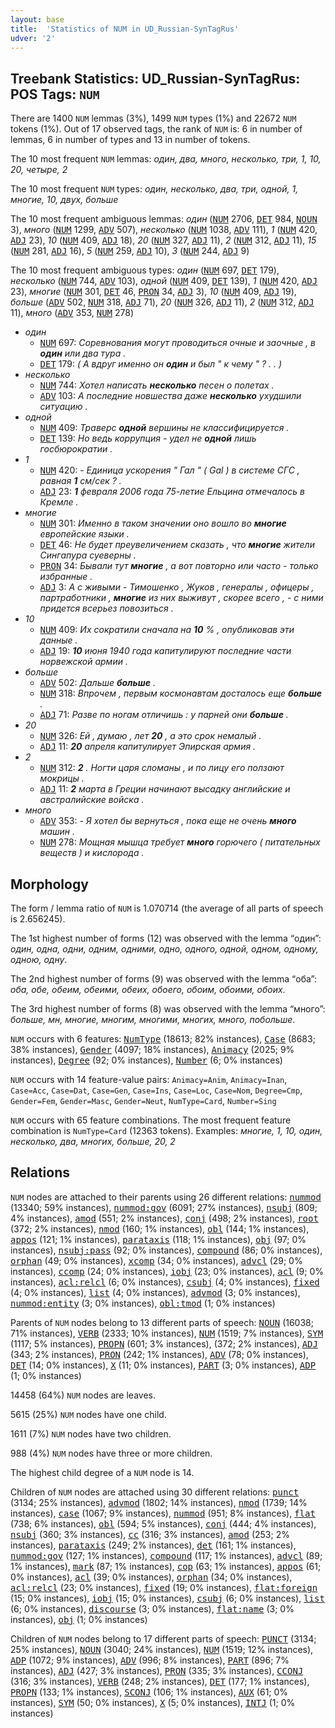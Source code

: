 ```yaml
---
layout: base
title:  'Statistics of NUM in UD_Russian-SynTagRus'
udver: '2'
---
```


## Treebank Statistics: UD_Russian-SynTagRus: POS Tags: `NUM`

There are 1400 `NUM` lemmas (3%), 1499 `NUM` types (1%) and 22672 `NUM` tokens (1%).
Out of 17 observed tags, the rank of `NUM` is: 6 in number of lemmas, 6 in number of types and 13 in number of tokens.

The 10 most frequent `NUM` lemmas: <em>один, два, много, несколько, три, 1, 10, 20, четыре, 2</em>

The 10 most frequent `NUM` types:  <em>один, несколько, два, три, одной, 1, многие, 10, двух, больше</em>

The 10 most frequent ambiguous lemmas: <em>один</em> (<tt><a href="ru_syntagrus-pos-NUM.html">NUM</a></tt> 2706, <tt><a href="ru_syntagrus-pos-DET.html">DET</a></tt> 984, <tt><a href="ru_syntagrus-pos-NOUN.html">NOUN</a></tt> 3), <em>много</em> (<tt><a href="ru_syntagrus-pos-NUM.html">NUM</a></tt> 1299, <tt><a href="ru_syntagrus-pos-ADV.html">ADV</a></tt> 507), <em>несколько</em> (<tt><a href="ru_syntagrus-pos-NUM.html">NUM</a></tt> 1038, <tt><a href="ru_syntagrus-pos-ADV.html">ADV</a></tt> 111), <em>1</em> (<tt><a href="ru_syntagrus-pos-NUM.html">NUM</a></tt> 420, <tt><a href="ru_syntagrus-pos-ADJ.html">ADJ</a></tt> 23), <em>10</em> (<tt><a href="ru_syntagrus-pos-NUM.html">NUM</a></tt> 409, <tt><a href="ru_syntagrus-pos-ADJ.html">ADJ</a></tt> 18), <em>20</em> (<tt><a href="ru_syntagrus-pos-NUM.html">NUM</a></tt> 327, <tt><a href="ru_syntagrus-pos-ADJ.html">ADJ</a></tt> 11), <em>2</em> (<tt><a href="ru_syntagrus-pos-NUM.html">NUM</a></tt> 312, <tt><a href="ru_syntagrus-pos-ADJ.html">ADJ</a></tt> 11), <em>15</em> (<tt><a href="ru_syntagrus-pos-NUM.html">NUM</a></tt> 281, <tt><a href="ru_syntagrus-pos-ADJ.html">ADJ</a></tt> 16), <em>5</em> (<tt><a href="ru_syntagrus-pos-NUM.html">NUM</a></tt> 259, <tt><a href="ru_syntagrus-pos-ADJ.html">ADJ</a></tt> 10), <em>3</em> (<tt><a href="ru_syntagrus-pos-NUM.html">NUM</a></tt> 244, <tt><a href="ru_syntagrus-pos-ADJ.html">ADJ</a></tt> 9)

The 10 most frequent ambiguous types:  <em>один</em> (<tt><a href="ru_syntagrus-pos-NUM.html">NUM</a></tt> 697, <tt><a href="ru_syntagrus-pos-DET.html">DET</a></tt> 179), <em>несколько</em> (<tt><a href="ru_syntagrus-pos-NUM.html">NUM</a></tt> 744, <tt><a href="ru_syntagrus-pos-ADV.html">ADV</a></tt> 103), <em>одной</em> (<tt><a href="ru_syntagrus-pos-NUM.html">NUM</a></tt> 409, <tt><a href="ru_syntagrus-pos-DET.html">DET</a></tt> 139), <em>1</em> (<tt><a href="ru_syntagrus-pos-NUM.html">NUM</a></tt> 420, <tt><a href="ru_syntagrus-pos-ADJ.html">ADJ</a></tt> 23), <em>многие</em> (<tt><a href="ru_syntagrus-pos-NUM.html">NUM</a></tt> 301, <tt><a href="ru_syntagrus-pos-DET.html">DET</a></tt> 46, <tt><a href="ru_syntagrus-pos-PRON.html">PRON</a></tt> 34, <tt><a href="ru_syntagrus-pos-ADJ.html">ADJ</a></tt> 3), <em>10</em> (<tt><a href="ru_syntagrus-pos-NUM.html">NUM</a></tt> 409, <tt><a href="ru_syntagrus-pos-ADJ.html">ADJ</a></tt> 19), <em>больше</em> (<tt><a href="ru_syntagrus-pos-ADV.html">ADV</a></tt> 502, <tt><a href="ru_syntagrus-pos-NUM.html">NUM</a></tt> 318, <tt><a href="ru_syntagrus-pos-ADJ.html">ADJ</a></tt> 71), <em>20</em> (<tt><a href="ru_syntagrus-pos-NUM.html">NUM</a></tt> 326, <tt><a href="ru_syntagrus-pos-ADJ.html">ADJ</a></tt> 11), <em>2</em> (<tt><a href="ru_syntagrus-pos-NUM.html">NUM</a></tt> 312, <tt><a href="ru_syntagrus-pos-ADJ.html">ADJ</a></tt> 11), <em>много</em> (<tt><a href="ru_syntagrus-pos-ADV.html">ADV</a></tt> 353, <tt><a href="ru_syntagrus-pos-NUM.html">NUM</a></tt> 278)


* <em>один</em>
  * <tt><a href="ru_syntagrus-pos-NUM.html">NUM</a></tt> 697: <em>Соревнования могут проводиться очные и заочные , в <b>один</b> или два тура .</em>
  * <tt><a href="ru_syntagrus-pos-DET.html">DET</a></tt> 179: <em>( А вдруг именно он <b>один</b> и был " к чему " ? . . )</em>
* <em>несколько</em>
  * <tt><a href="ru_syntagrus-pos-NUM.html">NUM</a></tt> 744: <em>Хотел написать <b>несколько</b> песен о полетах .</em>
  * <tt><a href="ru_syntagrus-pos-ADV.html">ADV</a></tt> 103: <em>А последние новшества даже <b>несколько</b> ухудшили ситуацию .</em>
* <em>одной</em>
  * <tt><a href="ru_syntagrus-pos-NUM.html">NUM</a></tt> 409: <em>Траверс <b>одной</b> вершины не классифицируется .</em>
  * <tt><a href="ru_syntagrus-pos-DET.html">DET</a></tt> 139: <em>Но ведь коррупция - удел не <b>одной</b> лишь госбюрократии .</em>
* <em>1</em>
  * <tt><a href="ru_syntagrus-pos-NUM.html">NUM</a></tt> 420: <em>- Единица ускорения " Гал " ( Gal ) в системе СГС , равная <b>1</b> см/сек ? .</em>
  * <tt><a href="ru_syntagrus-pos-ADJ.html">ADJ</a></tt> 23: <em><b>1</b> февраля 2006 года 75-летие Ельцина отмечалось в Кремле .</em>
* <em>многие</em>
  * <tt><a href="ru_syntagrus-pos-NUM.html">NUM</a></tt> 301: <em>Именно в таком значении оно вошло во <b>многие</b> европейские языки .</em>
  * <tt><a href="ru_syntagrus-pos-DET.html">DET</a></tt> 46: <em>Не будет преувеличением сказать , что <b>многие</b> жители Сингапура суеверны .</em>
  * <tt><a href="ru_syntagrus-pos-PRON.html">PRON</a></tt> 34: <em>Бывали тут <b>многие</b> , а вот повторно или часто - только избранные .</em>
  * <tt><a href="ru_syntagrus-pos-ADJ.html">ADJ</a></tt> 3: <em>А с живыми - Тимошенко , Жуков , генералы , офицеры , партработники , <b>многие</b> из них выживут , скорее всего , - с ними придется всерьез повозиться .</em>
* <em>10</em>
  * <tt><a href="ru_syntagrus-pos-NUM.html">NUM</a></tt> 409: <em>Их сократили сначала на <b>10</b> % , опубликовав эти данные .</em>
  * <tt><a href="ru_syntagrus-pos-ADJ.html">ADJ</a></tt> 19: <em><b>10</b> июня 1940 года капитулируют последние части норвежской армии .</em>
* <em>больше</em>
  * <tt><a href="ru_syntagrus-pos-ADV.html">ADV</a></tt> 502: <em>Дальше <b>больше</b> .</em>
  * <tt><a href="ru_syntagrus-pos-NUM.html">NUM</a></tt> 318: <em>Впрочем , первым космонавтам досталось еще <b>больше</b> .</em>
  * <tt><a href="ru_syntagrus-pos-ADJ.html">ADJ</a></tt> 71: <em>Разве по ногам отличишь : у парней они <b>больше</b> .</em>
* <em>20</em>
  * <tt><a href="ru_syntagrus-pos-NUM.html">NUM</a></tt> 326: <em>Ей , думаю , лет <b>20</b> , а это срок немалый .</em>
  * <tt><a href="ru_syntagrus-pos-ADJ.html">ADJ</a></tt> 11: <em><b>20</b> апреля капитулирует Эпирская армия .</em>
* <em>2</em>
  * <tt><a href="ru_syntagrus-pos-NUM.html">NUM</a></tt> 312: <em><b>2</b> . Ногти царя сломаны , и по лицу его ползают мокрицы .</em>
  * <tt><a href="ru_syntagrus-pos-ADJ.html">ADJ</a></tt> 11: <em><b>2</b> марта в Греции начинают высадку английские и австралийские войска .</em>
* <em>много</em>
  * <tt><a href="ru_syntagrus-pos-ADV.html">ADV</a></tt> 353: <em>- Я хотел бы вернуться , пока еще не очень <b>много</b> машин .</em>
  * <tt><a href="ru_syntagrus-pos-NUM.html">NUM</a></tt> 278: <em>Мощная мышца требует <b>много</b> горючего ( питательных веществ ) и кислорода .</em>

## Morphology

The form / lemma ratio of `NUM` is 1.070714 (the average of all parts of speech is 2.656245).

The 1st highest number of forms (12) was observed with the lemma “один”: <em>один, одна, одни, одним, одними, одно, одного, одной, одном, одному, одною, одну</em>.

The 2nd highest number of forms (9) was observed with the lemma “оба”: <em>оба, обе, обеим, обеими, обеих, обоего, обоим, обоими, обоих</em>.

The 3rd highest number of forms (8) was observed with the lemma “много”: <em>больше, мн, многие, многим, многими, многих, много, побольше</em>.

`NUM` occurs with 6 features: <tt><a href="ru_syntagrus-feat-NumType.html">NumType</a></tt> (18613; 82% instances), <tt><a href="ru_syntagrus-feat-Case.html">Case</a></tt> (8683; 38% instances), <tt><a href="ru_syntagrus-feat-Gender.html">Gender</a></tt> (4097; 18% instances), <tt><a href="ru_syntagrus-feat-Animacy.html">Animacy</a></tt> (2025; 9% instances), <tt><a href="ru_syntagrus-feat-Degree.html">Degree</a></tt> (92; 0% instances), <tt><a href="ru_syntagrus-feat-Number.html">Number</a></tt> (6; 0% instances)

`NUM` occurs with 14 feature-value pairs: `Animacy=Anim`, `Animacy=Inan`, `Case=Acc`, `Case=Dat`, `Case=Gen`, `Case=Ins`, `Case=Loc`, `Case=Nom`, `Degree=Cmp`, `Gender=Fem`, `Gender=Masc`, `Gender=Neut`, `NumType=Card`, `Number=Sing`

`NUM` occurs with 65 feature combinations.
The most frequent feature combination is `NumType=Card` (12363 tokens).
Examples: <em>многие, 1, 10, один, несколько, два, многих, больше, 20, 2</em>


## Relations

`NUM` nodes are attached to their parents using 26 different relations: <tt><a href="ru_syntagrus-dep-nummod.html">nummod</a></tt> (13340; 59% instances), <tt><a href="ru_syntagrus-dep-nummod-gov.html">nummod:gov</a></tt> (6091; 27% instances), <tt><a href="ru_syntagrus-dep-nsubj.html">nsubj</a></tt> (809; 4% instances), <tt><a href="ru_syntagrus-dep-amod.html">amod</a></tt> (551; 2% instances), <tt><a href="ru_syntagrus-dep-conj.html">conj</a></tt> (498; 2% instances), <tt><a href="ru_syntagrus-dep-root.html">root</a></tt> (372; 2% instances), <tt><a href="ru_syntagrus-dep-nmod.html">nmod</a></tt> (160; 1% instances), <tt><a href="ru_syntagrus-dep-obl.html">obl</a></tt> (144; 1% instances), <tt><a href="ru_syntagrus-dep-appos.html">appos</a></tt> (121; 1% instances), <tt><a href="ru_syntagrus-dep-parataxis.html">parataxis</a></tt> (118; 1% instances), <tt><a href="ru_syntagrus-dep-obj.html">obj</a></tt> (97; 0% instances), <tt><a href="ru_syntagrus-dep-nsubj-pass.html">nsubj:pass</a></tt> (92; 0% instances), <tt><a href="ru_syntagrus-dep-compound.html">compound</a></tt> (86; 0% instances), <tt><a href="ru_syntagrus-dep-orphan.html">orphan</a></tt> (49; 0% instances), <tt><a href="ru_syntagrus-dep-xcomp.html">xcomp</a></tt> (34; 0% instances), <tt><a href="ru_syntagrus-dep-advcl.html">advcl</a></tt> (29; 0% instances), <tt><a href="ru_syntagrus-dep-ccomp.html">ccomp</a></tt> (24; 0% instances), <tt><a href="ru_syntagrus-dep-iobj.html">iobj</a></tt> (23; 0% instances), <tt><a href="ru_syntagrus-dep-acl.html">acl</a></tt> (9; 0% instances), <tt><a href="ru_syntagrus-dep-acl-relcl.html">acl:relcl</a></tt> (6; 0% instances), <tt><a href="ru_syntagrus-dep-csubj.html">csubj</a></tt> (4; 0% instances), <tt><a href="ru_syntagrus-dep-fixed.html">fixed</a></tt> (4; 0% instances), <tt><a href="ru_syntagrus-dep-list.html">list</a></tt> (4; 0% instances), <tt><a href="ru_syntagrus-dep-advmod.html">advmod</a></tt> (3; 0% instances), <tt><a href="ru_syntagrus-dep-nummod-entity.html">nummod:entity</a></tt> (3; 0% instances), <tt><a href="ru_syntagrus-dep-obl-tmod.html">obl:tmod</a></tt> (1; 0% instances)

Parents of `NUM` nodes belong to 13 different parts of speech: <tt><a href="ru_syntagrus-pos-NOUN.html">NOUN</a></tt> (16038; 71% instances), <tt><a href="ru_syntagrus-pos-VERB.html">VERB</a></tt> (2333; 10% instances), <tt><a href="ru_syntagrus-pos-NUM.html">NUM</a></tt> (1519; 7% instances), <tt><a href="ru_syntagrus-pos-SYM.html">SYM</a></tt> (1117; 5% instances), <tt><a href="ru_syntagrus-pos-PROPN.html">PROPN</a></tt> (601; 3% instances),  (372; 2% instances), <tt><a href="ru_syntagrus-pos-ADJ.html">ADJ</a></tt> (343; 2% instances), <tt><a href="ru_syntagrus-pos-PRON.html">PRON</a></tt> (242; 1% instances), <tt><a href="ru_syntagrus-pos-ADV.html">ADV</a></tt> (78; 0% instances), <tt><a href="ru_syntagrus-pos-DET.html">DET</a></tt> (14; 0% instances), <tt><a href="ru_syntagrus-pos-X.html">X</a></tt> (11; 0% instances), <tt><a href="ru_syntagrus-pos-PART.html">PART</a></tt> (3; 0% instances), <tt><a href="ru_syntagrus-pos-ADP.html">ADP</a></tt> (1; 0% instances)

14458 (64%) `NUM` nodes are leaves.

5615 (25%) `NUM` nodes have one child.

1611 (7%) `NUM` nodes have two children.

988 (4%) `NUM` nodes have three or more children.

The highest child degree of a `NUM` node is 14.

Children of `NUM` nodes are attached using 30 different relations: <tt><a href="ru_syntagrus-dep-punct.html">punct</a></tt> (3134; 25% instances), <tt><a href="ru_syntagrus-dep-advmod.html">advmod</a></tt> (1802; 14% instances), <tt><a href="ru_syntagrus-dep-nmod.html">nmod</a></tt> (1739; 14% instances), <tt><a href="ru_syntagrus-dep-case.html">case</a></tt> (1067; 9% instances), <tt><a href="ru_syntagrus-dep-nummod.html">nummod</a></tt> (951; 8% instances), <tt><a href="ru_syntagrus-dep-flat.html">flat</a></tt> (738; 6% instances), <tt><a href="ru_syntagrus-dep-obl.html">obl</a></tt> (594; 5% instances), <tt><a href="ru_syntagrus-dep-conj.html">conj</a></tt> (444; 4% instances), <tt><a href="ru_syntagrus-dep-nsubj.html">nsubj</a></tt> (360; 3% instances), <tt><a href="ru_syntagrus-dep-cc.html">cc</a></tt> (316; 3% instances), <tt><a href="ru_syntagrus-dep-amod.html">amod</a></tt> (253; 2% instances), <tt><a href="ru_syntagrus-dep-parataxis.html">parataxis</a></tt> (249; 2% instances), <tt><a href="ru_syntagrus-dep-det.html">det</a></tt> (161; 1% instances), <tt><a href="ru_syntagrus-dep-nummod-gov.html">nummod:gov</a></tt> (127; 1% instances), <tt><a href="ru_syntagrus-dep-compound.html">compound</a></tt> (117; 1% instances), <tt><a href="ru_syntagrus-dep-advcl.html">advcl</a></tt> (89; 1% instances), <tt><a href="ru_syntagrus-dep-mark.html">mark</a></tt> (87; 1% instances), <tt><a href="ru_syntagrus-dep-cop.html">cop</a></tt> (63; 1% instances), <tt><a href="ru_syntagrus-dep-appos.html">appos</a></tt> (61; 0% instances), <tt><a href="ru_syntagrus-dep-acl.html">acl</a></tt> (39; 0% instances), <tt><a href="ru_syntagrus-dep-orphan.html">orphan</a></tt> (34; 0% instances), <tt><a href="ru_syntagrus-dep-acl-relcl.html">acl:relcl</a></tt> (23; 0% instances), <tt><a href="ru_syntagrus-dep-fixed.html">fixed</a></tt> (19; 0% instances), <tt><a href="ru_syntagrus-dep-flat-foreign.html">flat:foreign</a></tt> (15; 0% instances), <tt><a href="ru_syntagrus-dep-iobj.html">iobj</a></tt> (15; 0% instances), <tt><a href="ru_syntagrus-dep-csubj.html">csubj</a></tt> (6; 0% instances), <tt><a href="ru_syntagrus-dep-list.html">list</a></tt> (6; 0% instances), <tt><a href="ru_syntagrus-dep-discourse.html">discourse</a></tt> (3; 0% instances), <tt><a href="ru_syntagrus-dep-flat-name.html">flat:name</a></tt> (3; 0% instances), <tt><a href="ru_syntagrus-dep-obj.html">obj</a></tt> (1; 0% instances)

Children of `NUM` nodes belong to 17 different parts of speech: <tt><a href="ru_syntagrus-pos-PUNCT.html">PUNCT</a></tt> (3134; 25% instances), <tt><a href="ru_syntagrus-pos-NOUN.html">NOUN</a></tt> (3040; 24% instances), <tt><a href="ru_syntagrus-pos-NUM.html">NUM</a></tt> (1519; 12% instances), <tt><a href="ru_syntagrus-pos-ADP.html">ADP</a></tt> (1072; 9% instances), <tt><a href="ru_syntagrus-pos-ADV.html">ADV</a></tt> (996; 8% instances), <tt><a href="ru_syntagrus-pos-PART.html">PART</a></tt> (896; 7% instances), <tt><a href="ru_syntagrus-pos-ADJ.html">ADJ</a></tt> (427; 3% instances), <tt><a href="ru_syntagrus-pos-PRON.html">PRON</a></tt> (335; 3% instances), <tt><a href="ru_syntagrus-pos-CCONJ.html">CCONJ</a></tt> (316; 3% instances), <tt><a href="ru_syntagrus-pos-VERB.html">VERB</a></tt> (248; 2% instances), <tt><a href="ru_syntagrus-pos-DET.html">DET</a></tt> (177; 1% instances), <tt><a href="ru_syntagrus-pos-PROPN.html">PROPN</a></tt> (133; 1% instances), <tt><a href="ru_syntagrus-pos-SCONJ.html">SCONJ</a></tt> (106; 1% instances), <tt><a href="ru_syntagrus-pos-AUX.html">AUX</a></tt> (61; 0% instances), <tt><a href="ru_syntagrus-pos-SYM.html">SYM</a></tt> (50; 0% instances), <tt><a href="ru_syntagrus-pos-X.html">X</a></tt> (5; 0% instances), <tt><a href="ru_syntagrus-pos-INTJ.html">INTJ</a></tt> (1; 0% instances)


